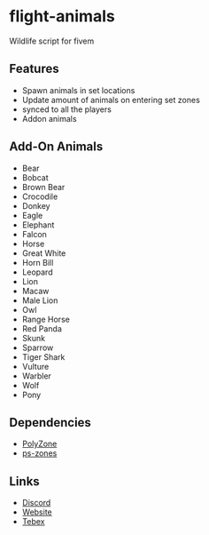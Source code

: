 # flight-animals

Wildlife script for fivem

## Features

- Spawn animals in set locations
- Update amount of animals on entering set zones
- synced to all the players
- Addon animals

## Add-On Animals

- Bear
- Bobcat
- Brown Bear
- Crocodile
- Donkey
- Eagle
- Elephant
- Falcon
- Horse
- Great White
- Horn Bill
- Leopard
- Lion
- Macaw
- Male Lion
- Owl
- Range Horse
- Red Panda
- Skunk
- Sparrow
- Tiger Shark
- Vulture
- Warbler
- Wolf
- Pony

## Dependencies

- [PolyZone](https://github.com/mkafrin/PolyZone)
- [ps-zones](https://github.com/Project-Sloth/ps-zones)

## Links

- [Discord](https://discord.gg/dXzkPaRaq3)
- [Website](https://flightdev.co)
- [Tebex](https://fivem.flightdev.co)